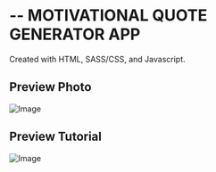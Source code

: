 # -- MOTIVATIONAL QUOTE GENERATOR APP

Created with HTML, SASS/CSS, and Javascript.

## Preview Photo

![Image](/images/App-Preview.png)

## Preview Tutorial

![Image](/images/Preview-Tutorial.gif)
